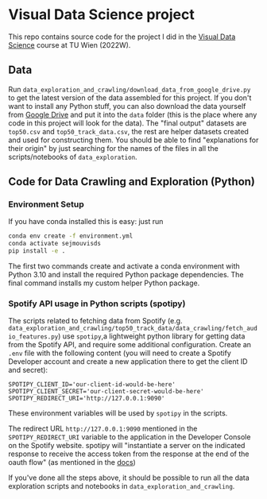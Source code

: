 # Visual Data Science project
This repo contains source code for the project I did in the [Visual Data Science](https://tiss.tuwien.ac.at/course/courseDetails.xhtml?dswid=9736&dsrid=772&courseNr=186868&semester=2022W) course at TU Wien (2022W).

## Data
Run `data_exploration_and_crawling/download_data_from_google_drive.py` to get the latest version of the data assembled for this project. If you don't want to install any Python stuff, you can also download the data yourself from [Google Drive](https://drive.google.com/drive/folders/1bW2Gh3Xrcj6Dnaooe12JyCgYtmLh7Zt5?usp=sharing) and put it into the `data` folder (this is the place where any code in this project will look for the data). The "final output" datasets are `top50.csv` and `top50_track_data.csv`, the rest are helper datasets created and used for constructing them. You should be able to find "explanations for their origin" by just searching for the names of the files in all the scripts/notebooks of `data_exploration`.

## Code for Data Crawling and Exploration (Python)
### Environment Setup
If you have conda installed this is easy: just run

```bash
conda env create -f environment.yml
conda activate sejmouvisds
pip install -e .
```

The first two commands create and activate a conda environment with Python 3.10 and install the required Python package dependencies. The final command installs my custom helper Python package.

### Spotify API usage in Python scripts (spotipy)
The scripts related to fetching data from Spotify (e.g. `data_exploration_and_crawling/top50_track_data/data_crawling/fetch_audio_features.py`) use `spotipy`,a lightweight python library for getting data from the Spotify API, and require some additional configuration. Create an `.env` file with the following content (you will need to create a Spotify Developer account and create a new application there to get the client ID and secret):
```
SPOTIPY_CLIENT_ID='our-client-id-would-be-here'
SPOTIPY_CLIENT_SECRET='our-client-secret-would-be-here'
SPOTIPY_REDIRECT_URI='http://127.0.0.1:9090'
```
These environment variables will be used by `spotipy` in the scripts.

The redirect URL `http://127.0.0.1:9090` mentioned in the `SPOTIPY_REDIRECT_URI` variable to the application in the Developer Console on the Spotify website. spotipy will "instantiate a server on the indicated response to receive the access token from the response at the end of the oauth flow" (as mentioned in the [docs](https://spotipy.readthedocs.io/en/2.21.0/#redirect-uri))

If you've done all the steps above, it should be possible to run all the data exploration scripts and notebooks in `data_exploration_and_crawling`.
